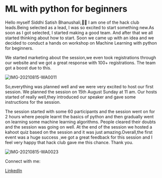 #  ML with python for beginners
  Hello myself Siddhi Satish Bhanushali,🎨🎨 
I am one of the hack club leads.Being selected as a lead, I was so excited to start something new.As soon as I got selected, I started making a good team. And after that we all started thinking about how to start. Soon we came up with an idea and we decided to conduct a hands on workshop on Machine Learning with python for beginners. 

We started marketing about the session,we even took registrations through our website and we got a great response with 100+ registrations. The team got a boost due to this. 

![IMG-20210815-WA0011](https://user-images.githubusercontent.com/69195262/129593067-458dd326-b84f-41c5-bd33-38401f64d2bb.jpg)


So,everything was planned well and we were very excited to host our first session.
We planned the session on 15th August Sunday at 11 am. Our hosts  started of really well,they introduced our speaker and gave some instructions for the session.

The session started with some 60 participants and the session went on for 2 hours where 
people learnt the basics of python and then gradually went on learning some machine learning algorithms.
People cleared their doubts and the session was going on well. At the end of the session we hosted a kahoot quiz based on the session and it was just amazing.Overall,the first event was a huge success ,we got a great feedback for this session and I feel very happy that hack club gave me this chance. Thank you.


![IMG-20210815-WA0023](https://user-images.githubusercontent.com/69195262/129591696-a93ac853-44d3-4e94-9933-c7ffbbcbf9f8.jpg)

Connect with me:

[LinkedIn](https://www.linkedin.com/in/siddhi-bhanushali-4178591b2)
